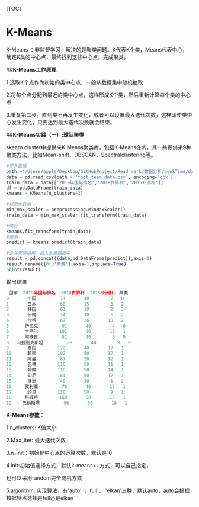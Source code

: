 [TOC]

# K-Means

K-Means ：非监督学习，解决的是聚类问题。K代表K个类，Means代表中心，确定K类的中心点，最终找到这些中心点，完成聚类。

##**K-Means工作原理**

1.选取K个点作为初始的类中心点，一般从数据集中随机抽取

2.将每个点分配到最近的类中心点，这样形成K个类，然后重新计算每个类的中心点

3.重复第二步，直到类不再发生变化，或者可以设置最大迭代次数，这样即使类中心发生变化，只要达到最大迭代次数就会结束。

##**K-Means实践（一）:球队聚类**

skearn.cluster中提供来K-Means聚类库，包括K-Means在内，其一共提供来9种聚类方法，比如Mean-shift，DBSCAN，Spectralclustering等。

```python
#导入数据
path ='/Users/apple/Desktop/GitHubProject/Read mark/数据分析/geekTime/data/'
data = pd.read_csv(path + 'foot_team_data.csv', encoding='gbk')
train_data = data[['2019年国际排名','2018世界杯','2015亚洲杯']]
df = pd.DataFrame(train_data)
kmeans = KMeans(n_clusters=3)

#规范化数据
min_max_scaler = preprocessing.MinMaxScaler()
train_data = min_max_scaler.fit_transform(train_data)

#聚合
kmeans.fit_transform(train_data)
#预测
predict = kmeans.predict(train_data)

#合并聚类结果，插入到原数据中
result = pd.concat((data,pd.DataFrame(predict)),axis=1)
result.rename({0:u'聚类'},axis=1,inplace=True)
print(result)
```

输出结果

```python
 国家  2019年国际排名  2018世界杯  2015亚洲杯  聚类
0       中国         73       40        7   0
1       日本         60       15        5   2
2       韩国         61       19        2   2
3       伊朗         34       18        6   2
4       沙特         67       26       10   2
5      伊拉克         91       40        4   0
6      卡塔尔        101       40       13   1
7      阿联酋         81       40        6   0
8   乌兹别克斯坦         88       40        8   0
9       泰国        122       40       17   1
10      越南        102       50       17   1
11      阿曼         87       50       12   1
12      巴林        116       50       11   1
13      朝鲜        110       50       14   1
14      印尼        164       50       17   1
15      澳洲         40       30        1   2
16     叙利亚         76       40       17   1
17      约旦        118       50        9   1
18     科威特        160       50       15   1
19    巴勒斯坦         96       50       16   1
```

**K-Means参数**：

1.n_clusters: K值大小

2.Max_iter: 最大迭代次数

3.n_init：初始化中心点的运算次数，默认是10

4.init:初始值选择方式，默认k-means++方式，可以自己指定，

也可以采用random完全随机方式

5.algorithm: 实现算法，有'auto' '、full'、 'elkan'三种，默认auto，auto会根据数据特点选择是full还是elkan

